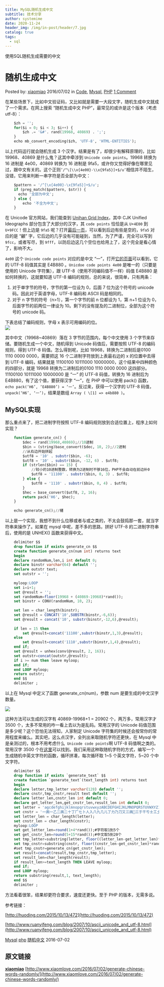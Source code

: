 ```yaml
---
title: MySQL随机生成中文
subtitle: 技术分享
author: systemime
date: 2020-11-24
header_img: /img/in-post/header/7.jpg
catalog: true
tags:
  - sql
---
```


使用SQL随机生成需要的中文

<!-- more -->
# 随机生成中文

Posted by: [xiaomiao](http://www.xiaomlove.com/author/xiaomiao/) 2016/07/02 in [Code](http://www.xiaomlove.com/category/code/), [Mysql](http://www.xiaomlove.com/category/code/mysql/), [PHP](http://www.xiaomlove.com/category/code/php-code/) [1 Comment](http://www.xiaomlove.com/2016/07/02/generate-chinese-words-randomly/#comments)

在某些场景下，比如中文验证码，又比如就是需要一大段文字，随机生成中文就成了一个需求。在网上搜索 “随机生成中文 PHP”，最常见的或许是这个版本（考虑 utf-8）：

```sql
    $zh = '';
    for($i = 0; $i < 3; $i++) {
        $zh .= '&#'. rand(19968, 40869) . ';';
    }
    echo mb_convert_encoding($zh, 'UTF-8', 'HTML-ENTITIES');
```

以上代码运行就会随机生成 3 个汉字。结果是有了，却很少有解释原理的，比如 19968、40869 是什么鬼？这其中牵涉到 `Unicode code points`。19968 转换为 16 进制是 4e00，40869 转换为 16 进制是 9fa5，或许你又觉得好像在哪里见过，跟中文有关的。这个正则`’/^\[\\x{4e00}-\\x{9fa5}]+$/u’`相信并不陌生，没错，它用来判断一串字符是否全部为中文：

```sql
    $pattern = '/^[\x{4e00}-\x{9fa5}]+$/u';
    if (preg_match($pattern, $str)) {
      echo '全部为中文';
    } else {
        echo '不全为中文';
    }
```

在 Unicode 官方网站，我们能查到 [Unihan Grid Index](http://www.unicode.org/charts/unihangridindex.html)，其中 CJK Unified Ideographs 部分包含了大部分的汉字，其 `code points` 恰恰是从 `U+4E00` 到 `U+9FCC`！但上边是 `9fa5` 呢？打开[最后一页](http://www.unicode.org/cgi-bin/UnihanGrid.pl?codepoint=9F00)，可以看到后边有些是空的，`9fa5` 对应的是 “龥” 字，它后边的几乎没有可能碰到，当然，为了严谨，完全可以写到 `9fcc`，或者写尽，到 `9fff`，以防后边这几个空位也给用上了，这个完全是看心情了，影响不大。

`4e00` 这个 `Unicode code points` 对应的是中文 “一”，打开[它的页面](http://www.unicode.org/cgi-bin/GetUnihanData.pl?codepoint=4E00&useutf8=true)可以看到，它的 UTF-8 码值其实是 E4B880 。`Unicdoe code points 4e00` 是唯一的（只要是使用的 Unicode 字符集），跟 UTF-8（使用不同编码值不一样）码值 E4B880 是如何转换的，这就要知道 UTF-8 编码的规则，总的来说，很简单，只有两条：

1.  对于单字节的符号，字节的第一位设为 0，后面 7 位为这个符号的 unicode 码。因此对于英语字母，UTF-8 编码和 ASCII 码是相同的。
2.  对于 n 字节的符号（n>1），第一个字节的前 n 位都设为 1，第 n+1 位设为 0，后面字节的前两位一律设为 10。剩下的没有提及的二进制位，全部为这个符号的 unicode 码。

下表总结了编码规则，字母 x 表示可用编码的位。  
![](http://www.xiaomlove.com/wp-content/uploads/2016/07/unidoce-utf8.png)

其中中文（19968~40869）落在 3 字节的范围内，每个中文使用 3 个字节来存储。要随机生成一个中文，随机得到 Unicode 码值后，需要按照 UTF-8 的编码规则，得到 UTF-8 码值。怎么得到呢，比如 19968，转换为二进制后是‭0100 1110 0000 0000‬，需要把这 16 个二进制字符放到上表最右边的 x 的位置中去得到 UTF-8 编码，结果就是 11100100 10111000 10000000，这个结果中四种颜色的四部分，就是 19968 转换为二进制后的‭0100 1110 0000 0000 这四部分。11100100 10111000 10000000 是 “一” 的 UTF-8 码值，转换为 16 进制后为 E4B880，有了这个值，要获得汉字 “一”，在 PHP 中可以使用 pack() 函数，`echo pack(‘H6’, ‘E4B880’) = ‘一’`。反过来，获得一个汉字的 UTF-8 码值，`unpack(‘H6’, ‘一’)`，结果是数组 `Array ( \[1] => e4b880 )`。


## MySQL实现
那么重点来了，把二进制字符按照 UTF-8 编码规则放到合适位置上，程序上如何实现？

```sql
    function generate_cn() {
        $dec = rand(19968,40869);//10进制
        $bin = (string)base_convert($dec, 10, 2);//2进制
        //从右边开始拼起
        $utf8 = '10' . substr($bin, -6);
        $utf8 = '10' . substr($bin, -12, 6) . $utf8;
        if (strlen($bin) == 15) {
            //较小的10进制整数，转换为2进制时不够16位，PHP不会自动在前边补0
            $utf8 = '11100' . substr($bin, 0, 3) . $utf8;
        } else {
            $utf8 = '1110' . substr($bin, 0, 4) . $utf8;
        }
        $hec = base_convert($utf8, 2, 16);
        return pack('H6', $hec);
    }
    
    echo generate_cn();//櫏
```

以上是一个实现，我想不到什么位移或者与或之类的，不太会鼓捣那一套，就当字符串来操作了。如果在 mysql 中呢，差不多的思路，拼好 UTF-8 的二进制字符串后，使用的是 UNHEX() 函数来获得中文。

```sql
    delimiter $$
    drop function if exists generate_cn $$
    create function generate_cn(num int) returns text
    begin
    declare randomNum,len,i int default 0;
    declare binstr varchar(64) default '';
    declare outstr text;
    set outstr = '';
    
    myloop:LOOP
    set i=i+1;
    set @result = '';
    set randomNum=floor(19968 + (40869-19968)*rand());
    set binstr = CONV(randomNum, 10, 2);
    
    set len = char_length(binstr);
    set @result = CONCAT('10',SUBSTR(binstr,-6,6));
    set @result = concat('10', substr(binstr,-12,6),@result);
    
    if len = 15 then
        set @result=concat('11100',substr(binstr,1,3),@result);
    else
        set @result=concat('1110',substr(binstr,1,4),@result);
    end if;
    set @result = unhex(conv(@result, 2, 16));
    set outstr=concat(outstr,@result);
    if i >= num then leave myloop;
    end if;
    end LOOP myloop;
    return outstr;
    end $$
    delimiter ;
```

以上在 Mysql 中定义了函数 generate_cn(num)，参数 num 是要生成的中文汉字数量。

![](http://www.xiaomlove.com/wp-content/uploads/2016/07/mysql_generate_cn.png)

这种方法可以生成的汉字有 40869-19968+1 = 20902 个，两万多，常用汉字才 3500 个，太多不常用的咋一看上去以为是乱码。常用汉字的 Unicode 码值范围是多少呢？这个恐怕无法得知，人家制定 Unicode 字符集的时候还会按常你的常用程度来编么。其实吧，这么点汉字，全列出来取随机字符还更快，在 Mysql 中是亲测过的，根本不用考虑什么` Unicode code points`啊 UTF-8 码值啊之类的。常用汉字 3500 个在[这里](http://www.china-language.gov.cn/wenziguifan/shanghi/013.htm)可以找到。我们采用这种取随机字符的方式，编写一个生成随机中英文字符的函数，循环拼凑，每次循环取 1~5 个英文字符，5~20 个中文字符。

```sql
    delimiter $$
    drop function if exists `generate_text` $$
    create function `generate_text`(text_length int) returns text
    begin
    declare letter,tmp_letter varchar(128) default '';
    declare cnstr,tmp_cnstr,result text default '';
    declare letter_len,cnstr_len int default 0;
    declare get_letter_len,get_cnstr_len,result_len int default 0;
    set letter = 'agcdefghijklmnopqrstuvwxyzABCDEFGHIJKLMNOPQRSTUVWXYZ1234567890~!@#$%^&*()_+|{}:"?><[]/';
    set cnstr = '一画一乙二画二十丁厂七卜人入八九几儿了力乃刀又三画三于干亏士工土才寸下大丈与万上小口巾山千乞川亿个勺久凡及夕丸么广亡门义之尸弓己已子卫也女飞刃习叉马乡四画丰王井开夫天无元专云扎艺木五支厅不太犬区历尤友匹车巨牙屯比互切瓦止少日中冈贝内水见午牛手毛气升长仁什片仆化仇币仍仅斤爪反介父从今凶分乏公仓月氏勿欠风丹匀乌凤勾文六方火为斗忆订计户认心尺引丑巴孔队办以允予劝双书幻五画玉刊示末未击打巧正扑扒功扔去甘世古节本术可丙左厉右石布龙平灭轧东卡北占业旧帅归且旦目叶甲申叮电号田由史只央兄叼叫另叨叹四生失禾丘付仗代仙们仪白仔他斥瓜乎丛令用甩印乐句匆册犯外处冬鸟务包饥主市立闪兰半汁汇头汉宁穴它讨写让礼训必议讯记永司尼民出辽奶奴加召皮边发孕圣对台矛纠母幼丝六画式刑动扛寺吉扣考托老执巩圾扩扫地扬场耳共芒亚芝朽朴机权过臣再协西压厌在有百存而页匠夸夺灰达列死成夹轨邪划迈毕至此贞师尘尖劣光当早吐吓虫曲团同吊吃因吸吗屿帆岁回岂刚则肉网年朱先丢舌竹迁乔伟传乒乓休伍伏优伐延件任伤价份华仰仿伙伪自血向似后行舟全会杀合兆企众爷伞创肌朵杂危旬旨负各名多争色壮冲冰庄庆亦刘齐交次衣产决充妄闭问闯羊并关米灯州汗污江池汤忙兴宇守宅字安讲军许论农讽设访寻那迅尽导异孙阵阳收阶阴防奸如妇好她妈戏羽观欢买红纤级约纪驰巡七画寿弄麦形进戒吞远违运扶抚坛技坏扰拒找批扯址走抄坝贡攻赤折抓扮抢孝均抛投坟抗坑坊抖护壳志扭块声把报却劫芽花芹芬苍芳严芦劳克苏杆杠杜材村杏极李杨求更束豆两丽医辰励否还歼来连步坚旱盯呈时吴助县里呆园旷围呀吨足邮男困吵串员听吩吹呜吧吼别岗帐财针钉告我乱利秃秀私每兵估体何但伸作伯伶佣低你住位伴身皂佛近彻役返余希坐谷妥含邻岔肝肚肠龟免狂犹角删条卵岛迎饭饮系言冻状亩况床库疗应冷这序辛弃冶忘闲间闷判灶灿弟汪沙汽沃泛沟没沈沉怀忧快完宋宏牢究穷灾良证启评补初社识诉诊词译君灵即层尿尾迟局改张忌际陆阿陈阻附妙妖妨努忍劲鸡驱纯纱纳纲驳纵纷纸纹纺驴纽八画奉玩环武青责现表规抹拢拔拣担坦押抽拐拖拍者顶拆拥抵拘势抱垃拉拦拌幸招坡披拨择抬其取苦若茂苹苗英范直茄茎茅林枝杯柜析板松枪构杰述枕丧或画卧事刺枣雨卖矿码厕奔奇奋态欧垄妻轰顷转斩轮软到非叔肯齿些虎虏肾贤尚旺具果味昆国昌畅明易昂典固忠咐呼鸣咏呢岸岩帖罗帜岭凯败贩购图钓制知垂牧物乖刮秆和季委佳侍供使例版侄侦侧凭侨佩货依的迫质欣征往爬彼径所舍金命斧爸采受乳贪念贫肤肺肢肿胀朋股肥服胁周昏鱼兔狐忽狗备饰饱饲变京享店夜庙府底剂郊废净盲放刻育闸闹郑券卷单炒炊炕炎炉沫浅法泄河沾泪油泊沿泡注泻泳泥沸波泼泽治怖性怕怜怪学宝宗定宜审宙官空帘实试郎诗肩房诚衬衫视话诞询该详建肃录隶居届刷屈弦承孟孤陕降限妹姑姐姓始驾参艰线练组细驶织终驻驼绍经贯九画奏春帮珍玻毒型挂封持项垮挎城挠政赴赵挡挺括拴拾挑指垫挣挤拼挖按挥挪某甚革荐巷带草茧茶荒茫荡荣故胡南药标枯柄栋相查柏柳柱柿栏树要咸威歪研砖厘厚砌砍面耐耍牵残殃轻鸦皆背战点临览竖省削尝是盼眨哄显哑冒映星昨畏趴胃贵界虹虾蚁思蚂虽品咽骂哗咱响哈咬咳哪炭峡罚贱贴骨钞钟钢钥钩卸缸拜看矩怎牲选适秒香种秋科重复竿段便俩贷顺修保促侮俭俗俘信皇泉鬼侵追俊盾待律很须叙剑逃食盆胆胜胞胖脉勉狭狮独狡狱狠贸怨急饶蚀饺饼弯将奖哀亭亮度迹庭疮疯疫疤姿亲音帝施闻阀阁差养美姜叛送类迷前首逆总炼炸炮烂剃洁洪洒浇浊洞测洗活派洽染济洋洲浑浓津恒恢恰恼恨举觉宣室宫宪突穿窃客冠语扁袄祖神祝误诱说诵垦退既屋昼费陡眉孩除险院娃姥姨姻娇怒架贺盈勇怠柔垒绑绒结绕骄绘给络骆绝绞统十画耕耗艳泰珠班素蚕顽盏匪捞栽捕振载赶起盐捎捏埋捉捆捐损都哲逝捡换挽热恐壶挨耻耽恭莲莫荷获晋恶真框桂档桐株桥桃格校核样根索哥速逗栗配翅辱唇夏础破原套逐烈殊顾轿较顿毙致柴桌虑监紧党晒眠晓鸭晃晌晕蚊哨哭恩唤啊唉罢峰圆贼贿钱钳钻铁铃铅缺氧特牺造乘敌秤租积秧秩称秘透笔笑笋债借值倚倾倒倘俱倡候俯倍倦健臭射躬息徒徐舰舱般航途拿爹爱颂翁脆脂胸胳脏胶脑狸狼逢留皱饿恋桨浆衰高席准座脊症病疾疼疲效离唐资凉站剖竞部旁旅畜阅羞瓶拳粉料益兼烤烘烦烧烛烟递涛浙涝酒涉消浩海涂浴浮流润浪浸涨烫涌悟悄悔悦害宽家宵宴宾窄容宰案请朗诸读扇袜袖袍被祥课谁调冤谅谈谊剥恳展剧屑弱陵陶陷陪娱娘通能难预桑绢绣验继十一画球理捧堵描域掩捷排掉堆推掀授教掏掠培接控探据掘职基著勒黄萌萝菌菜萄菊萍菠营械梦梢梅检梳梯桶救副票戚爽聋袭盛雪辅辆虚雀堂常匙晨睁眯眼悬野啦晚啄距跃略蛇累唱患唯崖崭崇圈铜铲银甜梨犁移笨笼笛符第敏做袋悠偿偶偷您售停偏假得衔盘船斜盒鸽悉欲彩领脚脖脸脱象够猜猪猎猫猛馅馆凑减毫麻痒痕廊康庸鹿盗章竟商族旋望率着盖粘粗粒断剪兽清添淋淹渠渐混渔淘液淡深婆梁渗情惜惭悼惧惕惊惨惯寇寄宿窑密谋谎祸谜逮敢屠弹随蛋隆隐婚婶颈绩绪续骑绳维绵绸绿十二画琴斑替款堪搭塔越趁趋超提堤博揭喜插揪搜煮援裁搁搂搅握揉斯期欺联散惹葬葛董葡敬葱落朝辜葵棒棋植森椅椒棵棍棉棚棕惠惑逼厨厦硬确雁殖裂雄暂雅辈悲紫辉敞赏掌晴暑最量喷晶喇遇喊景践跌跑遗蛙蛛蜓喝喂喘喉幅帽赌赔黑铸铺链销锁锄锅锈锋锐短智毯鹅剩稍程稀税筐等筑策筛筒答筋筝傲傅牌堡集焦傍储奥街惩御循艇舒番释禽腊脾腔鲁猾猴然馋装蛮就痛童阔善羡普粪尊道曾焰港湖渣湿温渴滑湾渡游滋溉愤慌惰愧愉慨割寒富窜窝窗遍裕裤裙谢谣谦属屡强粥疏隔隙絮嫂登缎缓编骗缘十三画瑞魂肆摄摸填搏塌鼓摆携搬摇搞塘摊蒜勤鹊蓝墓幕蓬蓄蒙蒸献禁楚想槐榆楼概赖酬感碍碑碎碰碗碌雷零雾雹输督龄鉴睛睡睬鄙愚暖盟歇暗照跨跳跪路跟遣蛾蜂嗓置罪罩错锡锣锤锦键锯矮辞稠愁筹签简毁舅鼠催傻像躲微愈遥腰腥腹腾腿触解酱痰廉新韵意粮数煎塑慈煤煌满漠源滤滥滔溪溜滚滨粱滩慎誉塞谨福群殿辟障嫌嫁叠缝缠十四画静碧璃墙撇嘉摧截誓境摘摔聚蔽慕暮蔑模榴榜榨歌遭酷酿酸磁愿需弊裳颗嗽蜻蜡蝇蜘赚锹锻舞稳算箩管僚鼻魄貌膜膊膀鲜疑馒裹敲豪膏遮腐瘦辣竭端旗精歉熄熔漆漂漫滴演漏慢寨赛察蜜谱嫩翠熊凳骡缩十五画慧撕撒趣趟撑播撞撤增聪鞋蕉蔬横槽樱橡飘醋醉震霉瞒题暴瞎影踢踏踩踪蝶蝴嘱墨镇靠稻黎稿稼箱箭篇僵躺僻德艘膝膛熟摩颜毅糊遵潜潮懂额慰劈十六画操燕薯薪薄颠橘整融醒餐嘴蹄器赠默镜赞篮邀衡膨雕磨凝辨辩糖糕燃澡激懒壁避缴十七画戴擦鞠藏霜霞瞧蹈螺穗繁辫赢糟糠燥臂翼骤十八画鞭覆蹦镰翻鹰十九画警攀蹲颤瓣爆疆二十画壤耀躁嚼嚷籍魔灌二十一画蠢霸露二十二画囊二十三画罐常用字(2500字)笔画顺序表一画一乙二画二十丁厂七卜人入八九几儿了力乃刀又三画三于干亏士工土才寸下大丈与万上小口巾山千乞川亿个勺久凡及夕丸么广亡门义之尸弓己已子卫也女飞刃习叉马乡四画丰王井开夫天无元专云扎艺木五支厅不太犬区历尤友匹车巨牙屯比互切瓦止少日中冈贝内水见午牛手毛气升长仁什片仆化仇币仍仅斤爪反介父从今凶分乏公仓月氏勿欠风丹匀乌凤勾文六方火为斗忆订计户认心尺引丑巴孔队办以允予劝双书幻五画玉刊示末未击打巧正扑扒功扔去甘世古节本术可丙左厉右石布龙平灭轧东卡北占业旧帅归且旦目叶甲申叮电号田由史只央兄叼叫另叨叹四生失禾丘付仗代仙们仪白仔他斥瓜乎丛令用甩印乐句匆册犯外处冬鸟务包饥主市立闪兰半汁汇头汉宁穴它讨写让礼训必议讯记永司尼民出辽奶奴加召皮边发孕圣对台矛纠母幼丝六画式刑动扛寺吉扣考托老执巩圾扩扫地扬场耳共芒亚芝朽朴机权过臣再协西压厌在有百存而页匠夸夺灰达列死成夹轨邪划迈毕至此贞师尘尖劣光当早吐吓虫曲团同吊吃因吸吗屿帆岁回岂刚则肉网年朱先丢舌竹迁乔伟传乒乓休伍伏优伐延件任伤价份华仰仿伙伪自血向似后行舟全会杀合兆企众爷伞创肌朵杂危旬旨负各名多争色壮冲冰庄庆亦刘齐交次衣产决充妄闭问闯羊并关米灯州汗污江池汤忙兴宇守宅字安讲军许论农讽设访寻那迅尽导异孙阵阳收阶阴防奸如妇好她妈戏羽观欢买红纤级约纪驰巡七画寿弄麦形进戒吞远违运扶抚坛技坏扰拒找批扯址走抄坝贡攻赤折抓扮抢孝均抛投坟抗坑坊抖护壳志扭块声把报却劫芽花芹芬苍芳严芦劳克苏杆杠杜材村杏极李杨求更束豆两丽医辰励否还歼来连步坚旱盯呈时吴助县里呆园旷围呀吨足邮男困吵串员听吩吹呜吧吼别岗帐财针钉告我乱利秃秀私每兵估体何但伸作伯伶佣低你住位伴身皂佛近彻役返余希坐谷妥含邻岔肝肚肠龟免狂犹角删条卵岛迎饭饮系言冻状亩况床库疗应冷这序辛弃冶忘闲间闷判灶灿弟汪沙汽沃泛沟没沈沉怀忧快完宋宏牢究穷灾良证启评补初社识诉诊词译君灵即层尿尾迟局改张忌际陆阿陈阻附妙妖妨努忍劲鸡驱纯纱纳纲驳纵纷纸纹纺驴纽八画奉玩环武青责现表规抹拢拔拣担坦押抽拐拖拍者顶拆拥抵拘势抱垃拉拦拌幸招坡披拨择抬其取苦若茂苹苗英范直茄茎茅林枝杯柜析板松枪构杰述枕丧或画卧事刺枣雨卖矿码厕奔奇奋态欧垄妻轰顷转斩轮软到非叔肯齿些虎虏肾贤尚旺具果味昆国昌畅明易昂典固忠咐呼鸣咏呢岸岩帖罗帜岭凯败贩购图钓制知垂牧物乖刮秆和季委佳侍供使例版侄侦侧凭侨佩货依的迫质欣征往爬彼径所舍金命斧爸采受乳贪念贫肤肺肢肿胀朋股肥服胁周昏鱼兔狐忽狗备饰饱饲变京享店夜庙府底剂郊废净盲放刻育闸闹郑券卷单炒炊炕炎炉沫浅法泄河沾泪油泊沿泡注泻泳泥沸波泼泽治怖性怕怜怪学宝宗定宜审宙官空帘实试郎诗肩房诚衬衫视话诞询该详建肃录隶居届刷屈弦承孟孤陕降限妹姑姐姓始驾参艰线练组细驶织终驻驼绍经贯九画奏春帮珍玻毒型挂封持项垮挎城挠政赴赵挡挺括拴拾挑指垫挣挤拼挖按挥挪某甚革荐巷带草茧茶荒茫荡荣故胡南药标枯柄栋相查柏柳柱柿栏树要咸威歪研砖厘厚砌砍面耐耍牵残殃轻鸦皆背战点临览竖省削尝是盼眨哄显哑冒映星昨畏趴胃贵界虹虾蚁思蚂虽品咽骂哗咱响哈咬咳哪炭峡罚贱贴骨钞钟钢钥钩卸缸拜看矩怎牲选适秒香种秋科重复竿段便俩贷顺修保促侮俭俗俘信皇泉鬼侵追俊盾待律很须叙剑逃食盆胆胜胞胖脉勉狭狮独狡狱狠贸怨急饶蚀饺饼弯将奖哀亭亮度迹庭疮疯疫疤姿亲音帝施闻阀阁差养美姜叛送类迷前首逆总炼炸炮烂剃洁洪洒浇浊洞测洗活派洽染济洋洲浑浓津恒恢恰恼恨举觉宣室宫宪突穿窃客冠语扁袄祖神祝误诱说诵垦退既屋昼费陡眉孩除险院娃姥姨姻娇怒架贺盈勇怠柔垒绑绒结绕骄绘给络骆绝绞统十画耕耗艳泰珠班素蚕顽盏匪捞栽捕振载赶起盐捎捏埋捉捆捐损都哲逝捡换挽热恐壶挨耻耽恭莲莫荷获晋恶真框桂档桐株桥桃格校核样根索哥速逗栗配翅辱唇夏础破原套逐烈殊顾轿较顿毙致柴桌虑监紧党晒眠晓鸭晃晌晕蚊哨哭恩唤啊唉罢峰圆贼贿钱钳钻铁铃铅缺氧特牺造乘敌秤租积秧秩称秘透笔笑笋债借值倚倾倒倘俱倡候俯倍倦健臭射躬息徒徐舰舱般航途拿爹爱颂翁脆脂胸胳脏胶脑狸狼逢留皱饿恋桨浆衰高席准座脊症病疾疼疲效离唐资凉站剖竞部旁旅畜阅羞瓶拳粉料益兼烤烘烦烧烛烟递涛浙涝酒涉消浩海涂浴浮流润浪浸涨烫涌悟悄悔悦害宽家宵宴宾窄容宰案请朗诸读扇袜袖袍被祥课谁调冤谅谈谊剥恳展剧屑弱陵陶陷陪娱娘通能难预桑绢绣验继十一画球理捧堵描域掩捷排掉堆推掀授教掏掠培接控探据掘职基著勒黄萌萝菌菜萄菊萍菠营械梦梢梅检梳梯桶救副票戚爽聋袭盛雪辅辆虚雀堂常匙晨睁眯眼悬野啦晚啄距跃略蛇累唱患唯崖崭崇圈铜铲银甜梨犁移笨笼笛符第敏做袋悠偿偶偷您售停偏假得衔盘船斜盒鸽悉欲彩领脚脖脸脱象够猜猪猎猫猛馅馆凑减毫麻痒痕廊康庸鹿盗章竟商族旋望率着盖粘粗粒断剪兽清添淋淹渠渐混渔淘液淡深婆梁渗情惜惭悼惧惕惊惨惯寇寄宿窑密谋谎祸谜逮敢屠弹随蛋隆隐婚婶颈绩绪续骑绳维绵绸绿十二画琴斑替款堪搭塔越趁趋超提堤博揭喜插揪搜煮援裁搁搂搅握揉斯期欺联散惹葬葛董葡敬葱落朝辜葵棒棋植森椅椒棵棍棉棚棕惠惑逼厨厦硬确雁殖裂雄暂雅辈悲紫辉敞赏掌晴暑最量喷晶喇遇喊景践跌跑遗蛙蛛蜓喝喂喘喉幅帽赌赔黑铸铺链销锁锄锅锈锋锐短智毯鹅剩稍程稀税筐等筑策筛筒答筋筝傲傅牌堡集焦傍储奥街惩御循艇舒番释禽腊脾腔鲁猾猴然馋装蛮就痛童阔善羡普粪尊道曾焰港湖渣湿温渴滑湾渡游滋溉愤慌惰愧愉慨割寒富窜窝窗遍裕裤裙谢谣谦属屡强粥疏隔隙絮嫂登缎缓编骗缘十三画瑞魂肆摄摸填搏塌鼓摆携搬摇搞塘摊蒜勤鹊蓝墓幕蓬蓄蒙蒸献禁楚想槐榆楼概赖酬感碍碑碎碰碗碌雷零雾雹输督龄鉴睛睡睬鄙愚暖盟歇暗照跨跳跪路跟遣蛾蜂嗓置罪罩错锡锣锤锦键锯矮辞稠愁筹签简毁舅鼠催傻像躲微愈遥腰腥腹腾腿触解酱痰廉新韵意粮数煎塑慈煤煌满漠源滤滥滔溪溜滚滨粱滩慎誉塞谨福群殿辟障嫌嫁叠缝缠十四画静碧璃墙撇嘉摧截誓境摘摔聚蔽慕暮蔑模榴榜榨歌遭酷酿酸磁愿需弊裳颗嗽蜻蜡蝇蜘赚锹锻舞稳算箩管僚鼻魄貌膜膊膀鲜疑馒裹敲豪膏遮腐瘦辣竭端旗精歉熄熔漆漂漫滴演漏慢寨赛察蜜谱嫩翠熊凳骡缩十五画慧撕撒趣趟撑播撞撤增聪鞋蕉蔬横槽樱橡飘醋醉震霉瞒题暴瞎影踢踏踩踪蝶蝴嘱墨镇靠稻黎稿稼箱箭篇僵躺僻德艘膝膛熟摩颜毅糊遵潜潮懂额慰劈十六画操燕薯薪薄颠橘整融醒餐嘴蹄器赠默镜赞篮邀衡膨雕磨凝辨辩糖糕燃澡激懒壁避缴十七画戴擦鞠藏霜霞瞧蹈螺穗繁辫赢糟糠燥臂翼骤十八画鞭覆蹦镰翻鹰十九画警攀蹲颤瓣爆疆二十画壤耀躁嚼嚷籍魔灌二十一画蠢霸露二十二画囊二十三画罐';
    set letter_len = char_length(letter);
    set cnstr_len = char_length(cnstr);
    myloop:LOOP
    set get_letter_len=round(1+4*rand());#字符取1到5个
    set get_cnstr_len=round(5+15*rand());#中文取5到20个
    set tmp_letter=substring(letter, floor((letter_len-get_letter_len)*rand()),get_letter_len);
    set tmp_cnstr=substring(cnstr, floor((cnstr_len-get_cnstr_len)*rand()),get_cnstr_len);
    #set tmp_cnstr=generate_cn(get_cnstr_len);
    set result=concat(result,tmp_cnstr,tmp_letter);
    set result_len=char_length(result);
    if result_len>=text_length THEN LEAVE myloop;
    end if;
    end LOOP myloop;
    return substring(result,1, text_length);
    end $$
    delimiter ;
```

方法看着很笨，结果却更符合要求，速度还更快。至于 PHP 的版本，无需多说。

参考链接：

[http://huoding.com/2015/10/13/472](http://huoding.com/2015/10/13/472)

[http://www.ruanyifeng.com/blog/2007/10/ascii_unicode_and_utf-8.html](http://www.ruanyifeng.com/blog/2007/10/ascii_unicode_and_utf-8.html)

[Mysql](http://www.xiaomlove.com/tag/mysql/) [php](http://www.xiaomlove.com/tag/php/) [随机中文](http://www.xiaomlove.com/tag/%e9%9a%8f%e6%9c%ba%e4%b8%ad%e6%96%87/) 2016-07-02

## 原文链接
**[xiaomiao](http://www.xiaomlove.com/author/xiaomiao/ "由 xiaomiao 发布")** 
 [http://www.xiaomlove.com/2016/07/02/generate-chinese-words-randomly/](http://www.xiaomlove.com/2016/07/02/generate-chinese-words-randomly/)
